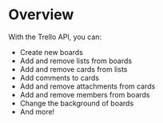 # Overview

With the Trello API, you can:

- Create new boards
- Add and remove lists from boards
- Add and remove cards from lists
- Add comments to cards
- Add and remove attachments from cards
- Add and remove members from boards
- Change the background of boards
- And more!
